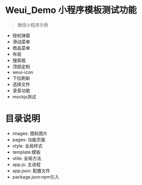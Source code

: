 # Weui_Demo 小程序模板测试功能

> 微信小程序示例
- 授权弹窗
- 滑动菜单
- 商品菜单
- 布局
- 搜索框
- 顶部定制
- weui-icon
- 下拉刷新
- 选择文件
- 录音功能
- mockjs测试


# 目录说明


- images: 图标图片
- pages: 功能页面
- style: 全局样式
- template:模板
- utile: 全局方法
- app.js: 主进程
- app.json: 配置文件
- package.json:npm引入

